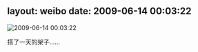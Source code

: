 layout: weibo
date: 2009-06-14 00:03:22
---
<meta name="referrer" content="no-referrer" />

<img src="/images/renren.ico" style="float: left;"/>2009-06-14 00:03:22

搭了一天的架子……

